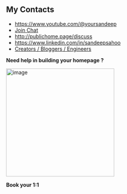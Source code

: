## My Contacts
- https://www.youtube.com/@yoursandeep
- [Join Chat](https://discord.gg/hEw7kbwu)
- http://publichome.page/discuss
- https://www.linkedin.com/in/sandeepsahoo
- [Creators / Bloggers / Engineers](https://interviewdose.com/contacts)

**Need help in building your homepage ?**

  <a href="https://topmate.io/ersandeep/644263" target="_blank">
    <img width="294" alt="image" src="https://github.com/sandipsahoo2k2/my/assets/5547869/c86cbcfc-ae0e-4105-8dee-bb25b3e32a2c">
  </a>
  
  **Book your 1:1**
